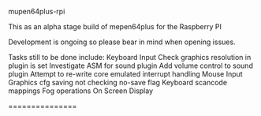 mupen64plus-rpi

This as an alpha stage build of mepen64plus for the Raspberry PI

Development is ongoing so please bear in mind when opening issues.

Tasks still to be done include:
	Keyboard Input
	Check graphics resolution in plugin is set
	Investigate ASM for sound plugin
	Add volume control to sound plugin
	Attempt to re-write core emulated interrupt handling
	Mouse Input
	Graphics cfg saving not checking no-save flag
	Keyboard scancode mappings
	Fog operations
	On Screen Display
	
===============
